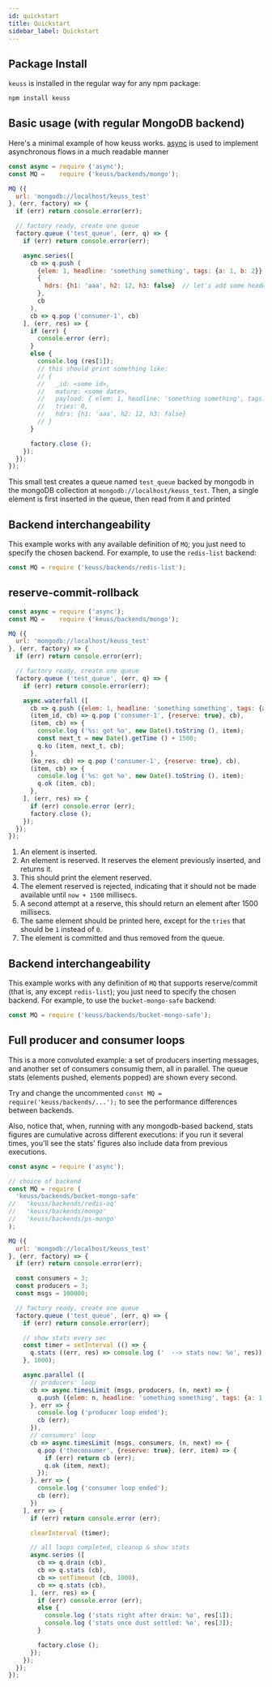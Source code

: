 ```yaml
---
id: quickstart
title: Quickstart
sidebar_label: Quickstart
---
```


## Package Install

`keuss` is installed in the regular way for any npm package:

```bash
npm install keuss
```

## Basic usage (with regular MongoDB backend)

Here's a minimal example of how keuss works. [async](https://www.npmjs.com/package/async) is used to implement asynchronous flows in a much readable manner

```javascript
const async = require ('async');
const MQ =    require ('keuss/backends/mongo');

MQ ({
  url: 'mongodb://localhost/keuss_test'
}, (err, factory) => {
  if (err) return console.error(err);

  // factory ready, create one queue
  factory.queue ('test_queue', (err, q) => {
    if (err) return console.error(err);

    async.series([
      cb => q.push (
        {elem: 1, headline: 'something something', tags: {a: 1, b: 2}}, // this is the payload
        {
          hdrs: {h1: 'aaa', h2: 12, h3: false}  // let's add some headers too
        },
        cb
      ),
      cb => q.pop ('consumer-1', cb)
    ], (err, res) => {
      if (err) {
        console.error (err);
      }
      else {
        console.log (res[1]);
        // this should print something like:
        // {
        //   _id: <some id>,
        //   mature: <some date>,
        //   payload: { elem: 1, headline: 'something something', tags: { a: 1, b: 2 } },
        //   tries: 0,
        //   hdrs: {h1: 'aaa', h2: 12, h3: false}
        // }
      }

      factory.close ();
    });
  });
});
```

This small test creates a queue named `test_queue` backed by mongodb in the mongoDB collection at `mongodb://localhost/keuss_test`. Then, a single element is first inserted in the queue, then read from it and printed

## Backend interchangeability

This example works with any available definition of `MQ`; you just need to specify the chosen backend. For example, to use the `redis-list` backend:

```js
const MQ = require ('keuss/backends/redis-list');
```

## reserve-commit-rollback

```javascript
const async = require ('async');
const MQ =    require ('keuss/backends/mongo');

MQ ({
  url: 'mongodb://localhost/keuss_test'
}, (err, factory) => {
  if (err) return console.error(err);

  // factory ready, create one queue
  factory.queue ('test_queue', (err, q) => {
    if (err) return console.error(err);

    async.waterfall ([
      cb => q.push ({elem: 1, headline: 'something something', tags: {a: 1, b: 2}}, cb),  // (1)
      (item_id, cb) => q.pop ('consumer-1', {reserve: true}, cb),                         // (2)
      (item, cb) => {
        console.log ('%s: got %o', new Date().toString (), item);                         // (3)
        const next_t = new Date().getTime () + 1500;
        q.ko (item, next_t, cb);                                                          // (4)
      },
      (ko_res, cb) => q.pop ('consumer-1', {reserve: true}, cb),                          // (5)
      (item, cb) => {
        console.log ('%s: got %o', new Date().toString (), item);                         // (6)
        q.ok (item, cb);                                                                  // (7)
      },
    ], (err, res) => {
      if (err) console.error (err);
      factory.close ();
    });
  });
});
```

1. An element is inserted.
2. An element is reserved. It reserves the element previously inserted, and returns it.
3. This should print the element reserved.
4. The element reserved is rejected, indicating that it should not be made available until `now + 1500` millisecs.
5. A second attempt at a reserve, this should return an element after 1500 millisecs.
6. The same element should be printed here, except for the `tries` that should be `1` instead of `0`.
7. The element is committed and thus removed from the queue.

## Backend interchangeability

This example works with any definition of `MQ` that supports reserve/commit (that is, any except `redis-list`); you just need to specify the chosen backend. For example, to use the `bucket-mongo-safe` backend:

```js
const MQ = require ('keuss/backends/bucket-mongo-safe');
```

## Full producer and consumer loops

This is a more convoluted example: a set of producers inserting messages, and another set of consumers consumig them, all in parallel. The queue stats (elements pushed, elements popped) are shown every second.

Try and change the uncommented `const MQ = require('keuss/backends/...');`  to see the performance differences between backends.

Also, notice that, when, running with any mongodb-based backend, stats figures are cumulative across different executions: if you run it several times, you'll see the stats' figures also include data from previous executions.

```js
const async = require ('async');

// choice of backend
const MQ = require (
  'keuss/backends/bucket-mongo-safe'
//   'keuss/backends/redis-oq'
//   'keuss/backends/mongo'
//   'keuss/backends/ps-mongo'
);

MQ ({
  url: 'mongodb://localhost/keuss_test'
}, (err, factory) => {
  if (err) return console.error(err);

  const consumers = 3;
  const producers = 3;
  const msgs = 100000;

  // factory ready, create one queue
  factory.queue ('test_queue', (err, q) => {
    if (err) return console.error(err);

    // show stats every sec
    const timer = setInterval (() => {
      q.stats ((err, res) => console.log ('  --> stats now: %o', res));
    }, 1000);

    async.parallel ([
      // producers' loop
      cb => async.timesLimit (msgs, producers, (n, next) => {
        q.push ({elem: n, headline: 'something something', tags: {a: 1, b: 2}}, next);
      }, err => {
        console.log ('producer loop ended');
        cb (err);
      }),
      // consumers' loop
      cb => async.timesLimit (msgs, consumers, (n, next) => {
        q.pop ('theconsumer', {reserve: true}, (err, item) => {
          if (err) return cb (err);
          q.ok (item, next);
        });
      }, err => {
        console.log ('consumer loop ended');
        cb (err);
      })
    ], err => {
      if (err) return console.error (err);

      clearInterval (timer);

      // all loops completed, cleanup & show stats
      async.series ([
        cb => q.drain (cb),
        cb => q.stats (cb),
        cb => setTimeout (cb, 1000),
        cb => q.stats (cb),
      ], (err, res) => {
        if (err) console.error (err);
        else {
          console.log ('stats right after drain: %o', res[1]);
          console.log ('stats once dust settled: %o', res[3]);
        }

        factory.close ();
      });
    });
  });
});
```
